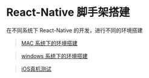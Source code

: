 # React-Native 脚手架搭建

在不同系统下 React-Native 的开发，进行不同的环境搭建

>[ MAC 系统下的环境搭建](src/md/mac.md)

>[windows 系统下的环境搭建](src/md/windows.md)

>[iOS真机测试]()






